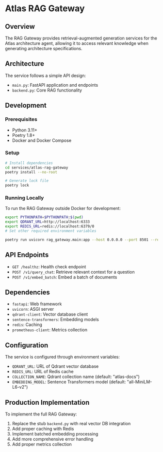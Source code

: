 # Atlas RAG Gateway

## Overview

The RAG Gateway provides retrieval-augmented generation services for the Atlas architecture agent, allowing it to access relevant knowledge when generating architecture specifications.

## Architecture

The service follows a simple API design:

- `main.py`: FastAPI application and endpoints
- `backend.py`: Core RAG functionality

## Development

### Prerequisites

- Python 3.11+
- Poetry 1.8+
- Docker and Docker Compose

### Setup

```bash
# Install dependencies
cd services/atlas-rag-gateway
poetry install --no-root

# Generate lock file
poetry lock
```

### Running Locally

To run the RAG Gateway outside Docker for development:

```bash
export PYTHONPATH=$PYTHONPATH:$(pwd)
export QDRANT_URL=http://localhost:6333
export REDIS_URL=redis://localhost:6379/0
# Set other required environment variables

poetry run uvicorn rag_gateway.main:app --host 0.0.0.0 --port 8501 --reload
```

## API Endpoints

- `GET /healthz`: Health check endpoint
- `POST /v1/query_chat`: Retrieve relevant context for a question
- `POST /v1/embed_batch`: Embed a batch of documents

## Dependencies

- `fastapi`: Web framework
- `uvicorn`: ASGI server
- `qdrant-client`: Vector database client
- `sentence-transformers`: Embedding models
- `redis`: Caching
- `prometheus-client`: Metrics collection

## Configuration

The service is configured through environment variables:

- `QDRANT_URL`: URL of Qdrant vector database
- `REDIS_URL`: URL of Redis cache
- `COLLECTION_NAME`: Qdrant collection name (default: "atlas-docs")
- `EMBEDDING_MODEL`: Sentence Transformers model (default: "all-MiniLM-L6-v2")

## Production Implementation

To implement the full RAG Gateway:

1. Replace the stub `backend.py` with real vector DB integration
2. Add proper caching with Redis
3. Implement batched embedding processing
4. Add more comprehensive error handling
5. Add proper metrics collection